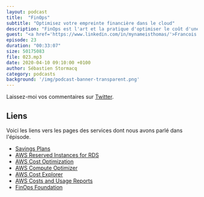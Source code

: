```yaml
---
layout: podcast
title:  "FinOps"
subtitle: "Optimisez votre empreinte financière dans le cloud"
description: "FinOps est l'art et la pratique d'optimiser le coût d'une infrastructure cloud, sans ralentir l'innovation ou mettre des barrières aux développeurs.  Découvrez ce nouveau métier de l'informatique fait de technologie, d'ingénierie financière, et de connaissance du (des) métier(s)"
guest: "<a href='https://www.linkedin.com/in/mynameisthomas/'>Francois Denis</a>, Consultant en Transformation Cloud, CloudReach"
episode: 23
duration: "00:33:07"
size: 50175083
file: 023.mp3  
date: 2020-04-10 09:10:00 +0100
author: Sébastien Stormacq
category: podcasts
background: '/img/podcast-banner-transparent.png'
---
```


Laissez-moi vos commentaires sur [Twitter](https://twitter.com/sebsto).

## Liens

Voici les liens vers les pages des services dont nous avons parlé dans l'épisode.

- [Savings Plans](https://aws.amazon.com/savingsplans/)
- [AWS Reserved Instances for RDS](https://aws.amazon.com/rds/reserved-instances/)
- [AWS Cost Optimization](https://aws.amazon.com/pricing/cost-optimization/)
- [AWS Compute Optimizer](https://aws.amazon.com/compute-optimizer/)
- [AWS Cost Explorer](https://aws.amazon.com/aws-cost-management/aws-cost-explorer/)
- [AWS Costs and Usage Reports](https://docs.aws.amazon.com/cur/latest/userguide/what-is-cur.html)
- [FinOps Foundation](https://www.finops.org/)
